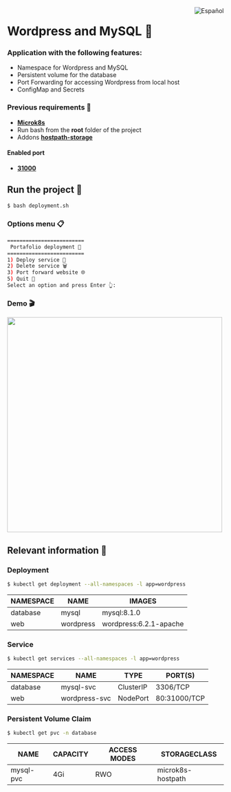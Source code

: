 
<a href="README.md">
  <img
    align="right"
    src="https://img.shields.io/badge/Español-5291f5?style=for-the-badge&logoColor=white&logo=googletranslate"
    alt="Español"
  />
</a>

# Wordpress and MySQL 🐬
### Application with the following features:
- Namespace for Wordpress and MySQL
- Persistent volume for the database
- Port Forwarding for accessing Wordpress from local host
- ConfigMap and Secrets

### Previous requirements 📝
- [**Microk8s**](https://microk8s.io/docs/getting-started)
- Run bash from the **root** folder of the project
- Addons [**hostpath-storage**](https://microk8s.io/docs/addon-hostpath-storage)

#### Enabled port
- [**31000**](http://localhost:31000)

## Run the project 🚀
```bash
$ bash deployment.sh
```
### Options menu 📋
```bash
=========================
 Portafolio deployment 💼
=========================
1) Deploy service 🚀
2) Delete service 🗑️
3) Port forward website 🌐
5) Quit 👋
Select an option and press Enter 👆: 
```

### Demo 🎬
<img width="500" src="./demo/demo.gif"/>


## Relevant information 📑
### Deployment
```bash
$ kubectl get deployment --all-namespaces -l app=wordpress
```
| NAMESPACE  | NAME      | IMAGES                 |
| ---------- | --------- | ---------------------- |
| database   | mysql     | mysql:8.1.0            |
| web        | wordpress | wordpress:6.2.1-apache |

### Service
```bash
$ kubectl get services --all-namespaces -l app=wordpress
```
| NAMESPACE  | NAME          | TYPE      | PORT(S)      |
| ---------- | ------------- | --------- | ------------ |
| database   | mysql-svc     | ClusterIP | 3306/TCP     |
| web        | wordpress-svc | NodePort  | 80:31000/TCP |

### Persistent Volume Claim
```bash
$ kubectl get pvc -n database
```
| NAME       | CAPACITY  | ACCESS MODES  | STORAGECLASS      |
| ---------- | --------- | ------------- | ----------------- |
| mysql-pvc  | 4Gi       | RWO           | microk8s-hostpath |
